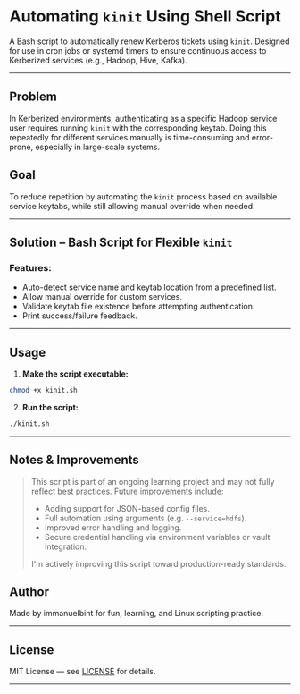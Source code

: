 # Automating `kinit` Using Shell Script

A Bash script to automatically renew Kerberos tickets using `kinit`. Designed for use in cron jobs or systemd timers to ensure continuous access to Kerberized services (e.g., Hadoop, Hive, Kafka).

---

## Problem

In Kerberized environments, authenticating as a specific Hadoop service user requires running `kinit` with the corresponding keytab. Doing this repeatedly for different services manually is time-consuming and error-prone, especially in large-scale systems.

## Goal

To reduce repetition by automating the `kinit` process based on available service keytabs, while still allowing manual override when needed.

---

## Solution – Bash Script for Flexible `kinit`

### Features:
- Auto-detect service name and keytab location from a predefined list.
- Allow manual override for custom services.
- Validate keytab file existence before attempting authentication.
- Print success/failure feedback.

---

## Usage

1. **Make the script executable:**

```bash
chmod +x kinit.sh
```

2. **Run the script:**

```bash
./kinit.sh
```

---

## Notes & Improvements

> This script is part of an ongoing learning project and may not fully reflect best practices. Future improvements include:
>
> * Adding support for JSON-based config files.
> * Full automation using arguments (e.g. `--service=hdfs`).
> * Improved error handling and logging.
> * Secure credential handling via environment variables or vault integration.
>
> I'm actively improving this script toward production-ready standards.

## Author

Made by immanuelbint for fun, learning, and Linux scripting practice.

---

## License

MIT License — see [LICENSE](../LICENSE) for details.

---

